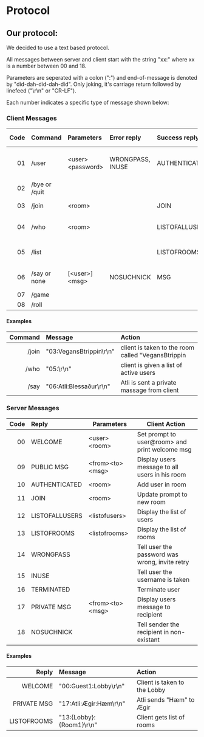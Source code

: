 

Protocol
========

## Our protocol:

We decided to use a text based protocol.

All messages between server and client start with the string "xx:" where xx is a number between 00 and 18.

Parameters are seperated with a colon (":") and end-of-message is denoted by "did-dah-did-dah-did". Only joking, it's carriage return followed by linefeed ("\r\n" or "CR-LF").

Each number indicates a specific type of message shown below:

### Client Messages

| Code | Command           | Parameters       |Error reply      | Success reply | Server Action                          |
| ----:|:------------------|:-----------------|:----------------|:--------------|----------------------------------------|
| 01   | /user             |\<user\>\<password\>  | WRONGPASS, INUSE| AUTHENTICATED | Add user in Lobby and list of all users|
| 02   | /bye or /quit     |                  |                 |                |Disconnect    |                                        |
| 03   | /join             |\<room\>            |                 | JOIN          | Add user in room                       |
| 04   | /who              |\<room\>            |                 | LISTOFALLUSERS| Send the client a list of all users    |
| 05   | /list             |                  |                 | LISTOFROOMS   | Send the client a list of all rooms    |
| 06   | /say or none      |[\<user\>]\<msg\>     | NOSUCHNICK      | MSG           | Send private/public messages           |
| 07   | /game             |                  |                 |               |                                        |
| 08   | /roll             |                  |                 |               |                                        |

#### Examples

| Command | Message                | Action                                              |
| -------:|:-----------------------|:----------------------------------------------------|
| /join   | "03:VegansBtrippin\r\n"| client is taken to the room called "VegansBtrippin  |
| /who    | "05:\r\n"              | client is given a list of active users              |
| /say    | "06:Atli:Blessaður\r\n"| Atli is sent a private massage from client          |

### Server Messages

| Code | Reply             | Parameters       | Client Action                                      |
| ----:|:----------------- | -----------------|----------------------------------------------------|
| 00   | WELCOME           |\<user\>\<room\>      | Set prompt to user@room> and print welcome msg |
| 09   | PUBLIC MSG        |\<from\>\<to\>\<msg\>   | Display users message to all users in his room     |
| 10   | AUTHENTICATED     |\<room\>            | Add user in room                                   |
| 11   | JOIN              |\<room\>            | Update prompt to new room                          |
| 12   | LISTOFALLUSERS    |\<listofusers\>     | Display the list of users                          |
| 13   | LISTOFROOMS       |\<listofrooms\>     | Display the list of rooms                          |
| 14   | WRONGPASS         |                  | Tell user the password was wrong, invite retry     |
| 15   | INUSE             |                  | Tell user the username is taken                    |
| 16   | TERMINATED        |                  | Terminate user                                     |
| 17   | PRIVATE MSG       |\<from\>\<to\>\<msg\>   | Display users message to recipient                 |
| 18   | NOSUCHNICK        |                  | Tell sender the recipient in non-existant                 |

#### Examples

| Reply      | Message                 | Action                                              |
| ----------:|:------------------------|:----------------------------------------------------|
| WELCOME    | "00:Guest1:Lobby\r\n"   | Client is taken to the Lobby                        |
| PRIVATE MSG| "17:Atli:Ægir:Hæm\r\n"  | Atli sends "Hæm" to Ægir                            |
| LISTOFROOMS| "13:{Lobby}:{Room1}\r\n"| Client gets list of rooms                           |




